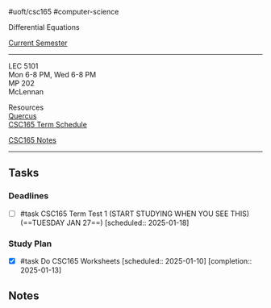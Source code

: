 #uoft/csc165 #computer-science 

Differential Equations

[Current Semester](Current%20Semester)

---
LEC 5101  
	Mon 6-8 PM, Wed 6-8 PM  
	MP 202  
	McLennan

Resources  
	[Quercus](https://q.utoronto.ca/courses/379703)  
	[CSC165 Term Schedule](attachments/CSC165%20Term%20Schedule.pdf)

[CSC165 Notes](CSC165%20Notes/CSC165%20Notes.md)

---

## Tasks
### Deadlines
- [ ] #task CSC165 Term Test 1 (START STUDYING WHEN YOU SEE THIS) (==TUESDAY JAN 27==) [scheduled:: 2025-01-18] 

### Study Plan
- [x] #task Do CSC165 Worksheets  [scheduled:: 2025-01-10]  [completion:: 2025-01-13]

## Notes